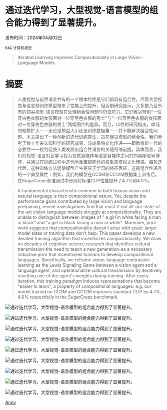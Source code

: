 # 通过迭代学习，大型视觉-语言模型的组合能力得到了显著提升。

发布时间：2024年04月02日

`RAG` `计算机视觉`

> Iterated Learning Improves Compositionality in Large Vision-Language Models

# 摘要

> 人类视觉与自然语言共有的一个根本特性是它们都具有组合性。尽管大型视觉与语言预训练模型带来了性能上的提升，但近期研究显示，大多数乃至所有的顶尖视觉-语言模型在处理组合性问题时仍显吃力。它们难以辨别“一位穿白色衣服的女孩面对一位穿黑色衣服的男士”与“一位穿黑色衣服的女孩面对一位穿白色衣服的男士”两幅图片的差异。而且，以往的研究指出，单纯的规模扩大——无论是模型大小还是训练数据量——并不能解决组合性问题。本文提出了一种创新的迭代训练算法，旨在促进模型的组合性。我们参考了数十年来认知科学的研究成果，该成果将文化传递——即教育新一代的必要性——视为促使人类发展出组合性语言的关键归纳前提。具体而言，我们将视觉-语言对比学习视为视觉智能体与语言智能体之间的刘易斯信号博弈，并通过在训练过程中迭代地重置智能体的权重来模拟文化传递。每轮迭代后，这种训练方法促使模型产生更易于学习的特征表征，这是组合性语言的一个典型属性：例如，我们的模型在CC3M和CC12M数据集上训练后，在SugarCrepe基准测试中分别将标准CLIP性能提升了4.7%和4.0%。

> A fundamental characteristic common to both human vision and natural language is their compositional nature. Yet, despite the performance gains contributed by large vision and language pretraining, recent investigations find that most-if not all-our state-of-the-art vision-language models struggle at compositionality. They are unable to distinguish between images of " a girl in white facing a man in black" and "a girl in black facing a man in white". Moreover, prior work suggests that compositionality doesn't arise with scale: larger model sizes or training data don't help. This paper develops a new iterated training algorithm that incentivizes compositionality. We draw on decades of cognitive science research that identifies cultural transmission-the need to teach a new generation-as a necessary inductive prior that incentivizes humans to develop compositional languages. Specifically, we reframe vision-language contrastive learning as the Lewis Signaling Game between a vision agent and a language agent, and operationalize cultural transmission by iteratively resetting one of the agent's weights during training. After every iteration, this training paradigm induces representations that become "easier to learn", a property of compositional languages: e.g. our model trained on CC3M and CC12M improves standard CLIP by 4.7%, 4.0% respectfully in the SugarCrepe benchmark.

![通过迭代学习，大型视觉-语言模型的组合能力得到了显著提升。](../../../paper_images/2404.02145/x1.png)

![通过迭代学习，大型视觉-语言模型的组合能力得到了显著提升。](../../../paper_images/2404.02145/x2.png)

![通过迭代学习，大型视觉-语言模型的组合能力得到了显著提升。](../../../paper_images/2404.02145/x3.png)

![通过迭代学习，大型视觉-语言模型的组合能力得到了显著提升。](../../../paper_images/2404.02145/x4.png)

![通过迭代学习，大型视觉-语言模型的组合能力得到了显著提升。](../../../paper_images/2404.02145/x5.png)

![通过迭代学习，大型视觉-语言模型的组合能力得到了显著提升。](../../../paper_images/2404.02145/x6.png)

![通过迭代学习，大型视觉-语言模型的组合能力得到了显著提升。](../../../paper_images/2404.02145/x7.png)

![通过迭代学习，大型视觉-语言模型的组合能力得到了显著提升。](../../../paper_images/2404.02145/x8.png)

![通过迭代学习，大型视觉-语言模型的组合能力得到了显著提升。](../../../paper_images/2404.02145/x9.png)

[Arxiv](https://arxiv.org/abs/2404.02145)